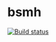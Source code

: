 # bsmh

[![Build status](https://ci.appveyor.com/api/projects/status/c8bb81vcgjm0j01i/branch/main?svg=true)](https://ci.appveyor.com/project/jpmondet/bsmh/branch/main)

